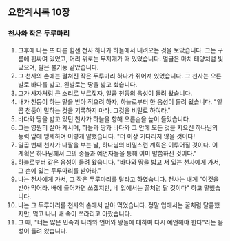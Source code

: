 ## 요한계시록 10장

### 천사와 작은 두루마리
1. 그후에 나는 또 다른 힘센 천사 하나가 하늘에서 내려오는 것을 보았습니다. 그는 구름에 휩싸여 있었고, 머리 위로는 무지개가 떠 있었습니다. 얼굴은 마치 태양처럼 빛났으며, 발은 불기둥 같았습니다.
2. 그 천사의 손에는 펼쳐진 작은 두루마리 하나가 쥐어져 있었습니다. 그 천사는 오른발로 바다를 밟고, 왼발로는 땅을 밟고 섰습니다.
3. 그가 사자처럼 큰 소리로 부르짖자, 일곱 천둥의 음성이 들려 왔습니다.
4. 내가 천둥이 하는 말을 받아 적으려 하자, 하늘로부터 한 음성이 들려 왔습니다. "일곱 천둥이 말하는 것을 기록하지 마라. 그것을 비밀로 하여라."
5. 바다와 땅을 밟고 있던 천사가 하늘을 향해 오른손을 높이 들었습니다.
6. 그는 영원히 살아 계시며, 하늘과 땅과 바다와 그 안에 모든 것을 지으신 하나님의 능력 앞에 맹세하며 이렇게 말했습니다. "더 이상 기다리지 않을 것이다!
7. 일곱 번째 천사가 나팔을 부는 날, 하나님의 비밀스런 계획은 이루어질 것이다. 이 계획은 하나님께서 그의 종들과 예언자들을 통해 이미 말씀하신 것이다."
8. 하늘로부터 같은 음성이 들려 왔습니다. "바다와 땅을 밟고 서 있는 천사에게 가서, 그 손에 있는 두루마리를 받아라."
9. 나는 천사에게 가서, 그 작은 두루마리를 달라고 하였습니다. 천사는 내게 "이것을 받아 먹어라. 배에 들어가면 쓰겠지만, 네 입에서는 꿀처럼 달 것이다" 하고 말했습니다.
10. 나는 그 두루마리를 천사의 손에서 받아 먹었습니다. 정말 입에서는 꿀처럼 달콤했지만, 먹고 나니 배 속이 쓰라리고 아팠습니다.
11. 그 때, "너는 많은 민족과 나라와 언어와 왕들에 대하여 다시 예언해야 한다"라는 음성이 들려 왔습니다.